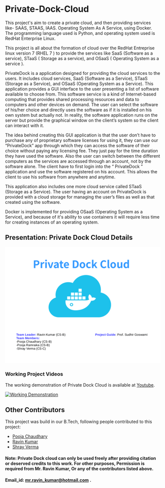 # Private-Dock-Cloud
This project's aim to create a private cloud, and then providing services like- SAAS, STAAS, IAAS. Operating System As A Service, using Docker. The programming language used is Python, and operating system used is RedHat Enterprise Linux.

This project is all about the formation of cloud over the RedHat Entreprise linux version 7 (RHEL 7 ) to provide the services like SaaS (Software as a service), STaaS ( Storage as a service), and OSaaS ( Operating System as a service ).

PrivateDock is a application designed for providing the cloud services to the users. It includes cloud services, SaaS (Software as a Service), STaaS (Storage as a Service), and OSaaS (Operating System as a Service). This application provides a GUI interface to the user presenting a list of software available to choose from. This software service is a kind of Internet-based computing that provides shared processing resources and data to computers and other devices on demand. The user can select the software of his/her choice and directly uses the software as if it is installed on his own system but actually not. In reality, the software application runs on the server but provide the graphical window on the client’s system so the client can interact with it. 

The idea behind creating this GUI application is that the user don’t have to purchase any of proprietary software licenses for using it, they can use our “PrivateDock” app through which they can access the software of their choice without paying any licensing fee. They just pay for the time duration they have used the software. Also the user can switch between the different computers as the services are accessed through an account, not by the software alone. The client have to first login into the “ PrivateDock ” application and use the software registered on his account. This allows the client to use his software from anywhere and anytime.

This application also includes one more cloud service called STaaS (Storage as a Service). The user having an account on PrivateDock is provided with a cloud storage for managing the user’s files as well as that created using the software.

Docker is implemented for providing OSaaS (Operating System as a Service), and because of it's ability to use containers it will require less time for creating instances of an operating system.
## Presentation: Private Dock Cloud Details

[![Working Demonstration](https://github.com/mr-ravin/Private-Dock-Cloud/blob/master/PrivateDockCloud.gif)](https://www.youtube.com/watch?v=DksVTPSwE2A)

### Working Project Videos
The working demonstration of Private Dock Cloud is available at [Youtube](https://www.youtube.com/watch?v=DksVTPSwE2A).

[![Working Demonstration](https://media.giphy.com/media/3oFzmeidzhOaQ4ZZzW/200w_d.gif)](https://www.youtube.com/watch?v=DksVTPSwE2A)

## Other Contributors
This project was build in our B.Tech, following people contributed to this project:
- [Pooja Chaudhary](https://www.linkedin.com/in/pooja-chaudhary-4ab165123/)
- [Ravin Kumar](https://www.linkedin.com/in/ravinkumar21/)
- [Shray Verma](https://www.linkedin.com/in/shray-verma-24b985bb/)

#### Note: Private Dock cloud can only be used freely after providing citation or deserved credits to this work. For other purposes, Permission is required from Mr. Ravin Kumar, Or any of the contributors listed above. 
#### Email_id: mr.ravin_kumar@hotmail.com .
